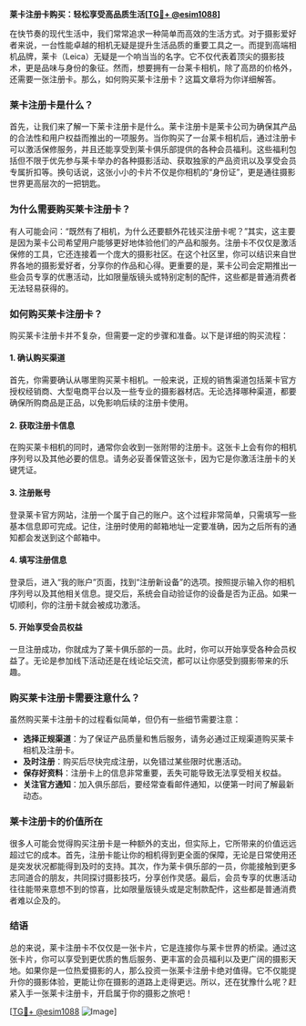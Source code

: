 **莱卡注册卡购买：轻松享受高品质生活[[TG💪+ @esim1088](https://t.me/s/esim1088)]**

在快节奏的现代生活中，我们常常追求一种简单而高效的生活方式。对于摄影爱好者来说，一台性能卓越的相机无疑是提升生活品质的重要工具之一。而提到高端相机品牌，莱卡（Leica）无疑是一个响当当的名字。它不仅代表着顶尖的摄影技术，更是品味与身份的象征。然而，想要拥有一台莱卡相机，除了高昂的价格外，还需要一张注册卡。那么，如何购买莱卡注册卡？这篇文章将为你详细解答。

### 莱卡注册卡是什么？

首先，让我们来了解一下莱卡注册卡是什么。莱卡注册卡是莱卡公司为确保其产品的合法性和用户权益而推出的一项服务。当你购买了一台莱卡相机后，通过注册卡可以激活保修服务，并且还能享受到莱卡俱乐部提供的各种会员福利。这些福利包括但不限于优先参与莱卡举办的各种摄影活动、获取独家的产品资讯以及享受会员专属折扣等。换句话说，这张小小的卡片不仅是你相机的“身份证”，更是通往摄影世界更高层次的一把钥匙。

### 为什么需要购买莱卡注册卡？

有人可能会问：“既然有了相机，为什么还要额外花钱买注册卡呢？”其实，这主要是因为莱卡公司希望用户能够更好地体验他们的产品和服务。注册卡不仅仅是激活保修的工具，它还连接着一个庞大的摄影社区。在这个社区里，你可以结识来自世界各地的摄影爱好者，分享你的作品和心得。更重要的是，莱卡公司会定期推出一些会员专享的优惠活动，比如限量版镜头或特别定制的配件，这些都是普通消费者无法轻易获得的。

### 如何购买莱卡注册卡？

购买莱卡注册卡并不复杂，但需要一定的步骤和准备。以下是详细的购买流程：

#### 1. 确认购买渠道

首先，你需要确认从哪里购买莱卡相机。一般来说，正规的销售渠道包括莱卡官方授权经销商、大型电商平台以及一些专业的摄影器材店。无论选择哪种渠道，都要确保所购商品是正品，以免影响后续的注册卡使用。

#### 2. 获取注册卡信息

在购买莱卡相机的同时，通常你会收到一张附带的注册卡。这张卡上会有你的相机序列号以及其他必要的信息。请务必妥善保管这张卡，因为它是你激活注册卡的关键凭证。

#### 3. 注册账号

登录莱卡官方网站，注册一个属于自己的账户。这个过程非常简单，只需填写一些基本信息即可完成。记住，注册时使用的邮箱地址一定要准确，因为之后所有的通知都会发送到这个邮箱中。

#### 4. 填写注册信息

登录后，进入“我的账户”页面，找到“注册新设备”的选项。按照提示输入你的相机序列号以及其他相关信息。提交后，系统会自动验证你的设备是否为正品。如果一切顺利，你的注册卡就会被成功激活。

#### 5. 开始享受会员权益

一旦注册成功，你就成为了莱卡俱乐部的一员。此时，你可以开始享受各种会员权益了。无论是参加线下活动还是在线论坛交流，都可以让你感受到摄影带来的乐趣。

### 购买莱卡注册卡需要注意什么？

虽然购买莱卡注册卡的过程看似简单，但仍有一些细节需要注意：

- **选择正规渠道**：为了保证产品质量和售后服务，请务必通过正规渠道购买莱卡相机及注册卡。
- **及时注册**：购买后尽快完成注册，以免错过某些限时优惠活动。
- **保存好资料**：注册卡上的信息非常重要，丢失可能导致无法享受相关权益。
- **关注官方通知**：加入俱乐部后，要经常查看邮件通知，以便第一时间了解最新动态。

### 莱卡注册卡的价值所在

很多人可能会觉得购买注册卡是一种额外的支出，但实际上，它所带来的价值远远超过它的成本。首先，注册卡能让你的相机得到更全面的保障，无论是日常使用还是突发状况都能得到及时的支持。其次，作为莱卡俱乐部的一员，你能接触到更多志同道合的朋友，共同探讨摄影技巧，分享创作灵感。最后，会员专享的优惠活动往往能带来意想不到的惊喜，比如限量版镜头或是定制款配件，这些都是普通消费者难以企及的。

### 结语

总的来说，莱卡注册卡不仅仅是一张卡片，它是连接你与莱卡世界的桥梁。通过这张卡片，你可以享受到更优质的售后服务、更丰富的会员福利以及更广阔的摄影天地。如果你是一位热爱摄影的人，那么投资一张莱卡注册卡绝对值得。它不仅能提升你的摄影体验，更能让你在摄影的道路上走得更远。所以，还在犹豫什么呢？赶紧入手一张莱卡注册卡，开启属于你的摄影之旅吧！

[[TG💪+ @esim1088](https://t.me/s/esim1088) ![Image](https://i.postimg.cc/4NQfJmqS/Snipaste-2025-05-13-00-14-12.png)]